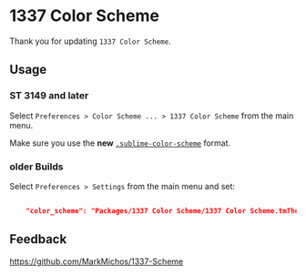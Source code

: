 # 1337 Color Scheme

Thank you for updating `1337 Color Scheme`.

## Usage

### ST 3149 and later

Select `Preferences > Color Scheme ... > 1337 Color Scheme` from the main menu.

Make sure you use the **new** [`.sublime-color-scheme`](https://www.sublimetext.com/docs/3/color_schemes.html) format.

### older Builds

Select `Preferences > Settings` from the main menu and set:

```json

    "color_scheme": "Packages/1337 Color Scheme/1337 Color Scheme.tmTheme"

```

## Feedback

<https://github.com/MarkMichos/1337-Scheme>

